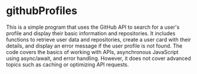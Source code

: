 # githubProfiles
This is a simple program that uses the GitHub API to search for a user's profile and display their basic information and repositories. It includes functions to retrieve user data and repositories, create a user card with their details, and display an error message if the user profile is not found. The code covers the basics of working with APIs, asynchronous JavaScript using async/await, and error handling. However, it does not cover advanced topics such as caching or optimizing API requests.
